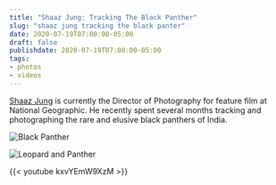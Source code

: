```yaml
---
title: "Shaaz Jung: Tracking The Black Panther"
slug: "shaaz jung tracking the black panter"
date: 2020-07-19T07:00:00-05:00
draft: false
publishdate: 2020-07-19T07:00:00-05:00
tags:
- photos
- videos
---
```


[Shaaz Jung][1] is currently the Director of Photography for feature film at National Geographic. He recently spent several months tracking and photographing the rare and elusive black panthers of India.
  
![Black Panther](/img/shaaz-jung-7.jpg)
  
![Leopard and Panther](/img/shaaz-jung-25.jpg)
  
{{< youtube kxvYEmW9XzM >}}

[1]: http://shaazjung.com
